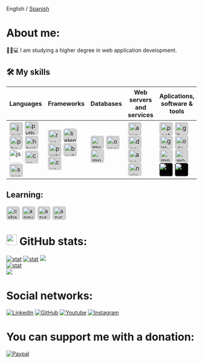 English / [Spanish](https://github.com/ericsaza/ericsaza/blob/main/README_es.md)
# About me:
🧑‍🎓💻 I am studying a higher degree in web application development.

## 🛠️ My skills
| Languages | Frameworks | Databases | Web servers and services | Aplications, software & tools | OSs | IDEs |
|-----------|------------------------|-----------|-------------|----------|------|----|
| <img src="https://cdn.jsdelivr.net/gh/devicons/devicon/icons/java/java-original.svg" width="31" height="31" style="background-color: lightgrey; border-radius: 5px; margin-right: 5px; padding: 2.4px" alt="java"/><img src="https://cdn.jsdelivr.net/gh/devicons/devicon/icons/python/python-original.svg" width="36" height="36" style="background-color: lightgrey; border-radius: 5px; margin-right: 5px" alt="python"/><img src="https://cdn.jsdelivr.net/gh/devicons/devicon/icons/php/php-original.svg" height="31" style="background-color: lightgrey; border-radius: 5px; margin-right: 5px; padding: 2.4px" alt="php"/><img src="https://cdn.jsdelivr.net/gh/devicons/devicon/icons/html5/html5-plain.svg" height="31" style="background-color: lightgrey; border-radius: 5px; margin-right: 5px; padding: 2.4px" alt="html"/><img src="https://cdn.jsdelivr.net/gh/devicons/devicon/icons/javascript/javascript-original.svg" width="36" height="36" style="border-radius: 7px; margin-right: 5px" alt="js"/><img src="https://cdn.jsdelivr.net/gh/devicons/devicon/icons/css3/css3-original.svg" height="31" style="background-color: lightgrey; border-radius: 5px; margin-right: 5px; padding: 2.4px" alt="css"/><img src="https://cdn.jsdelivr.net/gh/devicons/devicon/icons/sass/sass-original.svg" height="31" style="background-color: lightgrey; border-radius: 5px; margin-right: 5px; padding: 2.4px" alt="sass"/> | <img src="https://cdn.jsdelivr.net/gh/devicons/devicon/icons/react/react-original.svg" width="31" height="31" style="background-color: lightgrey; border-radius: 5px; margin-right: 5px; padding: 2.4px" alt="react"/><img src="https://cdn.jsdelivr.net/gh/devicons/devicon/icons/selenium/selenium-original.svg" width="36" height="36" style="background-color: lightgrey; border-radius: 7px; margin-right: 5px" alt="selenium"/><img src="https://cdn.jsdelivr.net/gh/devicons/devicon/icons/protractor/protractor-plain.svg" width="31" height="31" style="background-color: lightgrey; border-radius: 5px; margin-right: 5px; padding: 2.4px" alt="protractor"/><img src="https://cdn.jsdelivr.net/gh/devicons/devicon/icons/bootstrap/bootstrap-original.svg" width="31" height="31" style="background-color: lightgrey; border-radius: 5px; margin-right: 5px; padding: 2.4px" alt="bootstrap"/><img src="https://cdn.jsdelivr.net/gh/devicons/devicon/icons/cucumber/cucumber-plain.svg" width="31" height="31" style="background-color: lightgrey; border-radius: 5px; margin-right: 5px; padding: 2.4px" alt="cucumber"/> | <img src="https://cdn.jsdelivr.net/gh/devicons/devicon/icons/mysql/mysql-original.svg" width="31" height="31" style="background-color: lightgrey; border-radius: 5px; margin-right: 5px; padding: 2.4px"  alt="mysql"/><img src="https://cdn.jsdelivr.net/gh/devicons/devicon/icons/oracle/oracle-original.svg" width="31" height="31" style="background-color: lightgrey; border-radius: 5px; margin-right: 5px; padding: 2.4px" alt="oracledb"/><img src="https://cdn.jsdelivr.net/gh/devicons/devicon/icons/mongodb/mongodb-original-wordmark.svg" width="31" height="31" style="background-color: lightgrey; border-radius: 5px; margin-right: 5px; padding: 2.4px" alt="mongodb"/> | <img src="https://cdn.jsdelivr.net/gh/devicons/devicon/icons/amazonwebservices/amazonwebservices-original.svg" width="31" height="31" style="background-color: lightgrey; border-radius: 5px; margin-right: 5px; padding: 2.4px" alt="aws"/><img src="https://cdn.jsdelivr.net/gh/devicons/devicon/icons/docker/docker-plain.svg" width="31" height="31" style="background-color: lightgrey; border-radius: 5px; margin-right: 5px; padding: 2.4px" alt="docker"/><img src="https://cdn.jsdelivr.net/gh/devicons/devicon/icons/apache/apache-original.svg" width="31" height="31" style="background-color: lightgrey; border-radius: 5px; margin-right: 5px; padding: 2.4px" alt="apache"/><img src="https://cdn.jsdelivr.net/gh/devicons/devicon/icons/nginx/nginx-original.svg" width="31" height="31" style="background-color: lightgrey; border-radius: 5px; margin-right: 5px; padding: 2.4px" alt="nginx"/> | <img src="https://cdn.simpleicons.org/postman" width="31" height="31" style="background-color: lightgrey; border-radius: 5px; margin-right: 5px; padding: 2.4px" alt="postman"/><img src="https://cdn.jsdelivr.net/gh/devicons/devicon/icons/git/git-original.svg" width="31" height="31" style="background-color: lightgrey; border-radius: 5px; margin-right: 5px; padding: 2.4px" alt="git"/><img src="https://cdn.jsdelivr.net/gh/devicons/devicon/icons/github/github-original.svg" width="31" height="31" style="background-color: lightgrey; border-radius: 5px; margin-right: 5px; padding: 2.4px" alt="github"/><img src="https://mahirla.com/web/image/product.product/2/image_512?unique=8183642" width="31" height="31" style="background-color: lightgrey; border-radius: 5px; margin-right: 5px; padding: 2.4px" alt="odoo"/><img src="https://cdn.jsdelivr.net/gh/devicons/devicon/icons/moodle/moodle-plain.svg" width="31" height="31" style="background-color: lightgrey; border-radius: 5px; margin-right: 5px; padding: 2.4px" alt="moodle"/><img src="https://cdn.jsdelivr.net/gh/devicons/devicon/icons/wordpress/wordpress-plain.svg" width="31" height="31" style="background-color: lightgrey; border-radius: 5px; margin-right: 5px; padding: 2.4px" alt="wordpress"/><img src="https://cdn.jsdelivr.net/gh/devicons/devicon/icons/photoshop/photoshop-plain.svg" width="36" height="36" style="background-color: black; border-radius: 7px; margin-right: 5px" alt="photoshop"/><img src="https://cdn.jsdelivr.net/gh/devicons/devicon/icons/illustrator/illustrator-plain.svg" width="36" height="36" style="background-color: black; border-radius: 7px; margin-right: 5px" alt="illustrator"/> | <img src="https://cdn.jsdelivr.net/gh/devicons/devicon/icons/windows8/windows8-original.svg" width="31" height="31" style="background-color: lightgrey; border-radius: 5px; margin-right: 5px; padding: 2.4px" alt="windows"/><img src="https://cdn.jsdelivr.net/gh/devicons/devicon/icons/ubuntu/ubuntu-plain.svg" width="31" height="31" style="background-color: lightgrey; border-radius: 5px; margin-right: 5px; padding: 2.4px" alt="ubuntu"/> | <img src="https://cdn.jsdelivr.net/gh/devicons/devicon/icons/vscode/vscode-original.svg" width="31" height="31" style="background-color: lightgrey; border-radius: 5px; margin-right: 5px; padding: 2.4px" alt="visual studio"/><img src="https://seeklogo.com/images/E/eclipse-logo-85FE4BEA34-seeklogo.com.png" width="31" height="31" style="background-color: lightgrey; border-radius: 5px; margin-right: 5px; padding: 2.4px" alt="eclipse workspace"/> |

## Learning:
<img src="https://cdn.jsdelivr.net/gh/devicons/devicon/icons/csharp/csharp-plain.svg" width="31" height="31" style="background-color: lightgrey; border-radius: 5px; margin-right: 5px; padding: 2.4px" alt="csharp"/><img src="https://cdn.jsdelivr.net/gh/devicons/devicon/icons/angularjs/angularjs-plain.svg" width="31" height="31" style="background-color: lightgrey; border-radius: 5px; margin-right: 5px; padding: 2.4px" alt="angular"/><img src="https://cdn.jsdelivr.net/gh/devicons/devicon/icons/azure/azure-original.svg" width="31" height="31" style="background-color: lightgrey; border-radius: 5px; margin-right: 5px; padding: 2.4px" alt="azure"/><img src="https://cdn.jsdelivr.net/gh/devicons/devicon/icons/jquery/jquery-original.svg" width="31" height="31" style="background-color: lightgrey; border-radius: 5px; margin-right: 5px; padding: 2.4px" alt="azure"/>
          

# <img src="https://www.consumertribes.com/content/images/size/w100/2022/12/Consumer-Stats-Image-1.png" width="28px" alt="📊"> GitHub stats:
[![stat](https://github-profile-summary-cards.vercel.app/api/cards/profile-details?username=ericsaza&theme=transparent)](https://github.com/ericsaza)
[![stat](https://github-profile-summary-cards.vercel.app/api/cards/stats?username=ericsaza&theme=transparent)](https://github.com/ericsaza)
[![](http://github-profile-summary-cards.vercel.app/api/cards/productive-time?username=ericsaza&theme=transparent&utcOffset=8)](https://github.com/ericsaza)
<br>
[![stat](https://github-readme-stats.vercel.app/api/top-langs/?username=ericsaza&layout=compact&theme=transparent&hide_border=true)](https://github.com/ericsaza)
<br>
[![](https://visitcount.itsvg.in/api?id=ericsaza&label=Profile%20Views&color=12&icon=5&pretty=true)](https://github.com/ericsaza)

# Social networks:
<a href="https://www.linkedin.com/in/eric-salado-zafra/" target="_blank"><img src="https://img.shields.io/badge/LinkedIn-%230077B5.svg?&style=flat-square&logo=linkedin&logoColor=white" alt="LinkedIn"></a>
<a href="https://github.com/ericsaza"><img src="https://img.shields.io/badge/GitHub-%23E4405F.svg?&style=flat-square&logo=github&logoColor=white&color=black" alt="GitHub"></a>
<a href="https://www.youtube.com/channel/UC6MRdWqXmTEGxncDn9yVhLg/"><img src="https://img.shields.io/badge/Youtube-%23E4405F.svg?&style=flat-square&logo=youtube&logoColor=white&color=red" alt="Youtube"></a>
<a href="https://instagram.com/eric_sa_za/"><img src="https://img.shields.io/badge/Instagram-%23E4405F.svg?&style=flat-square&logo=instagram&logoColor=white" alt="Instagram"></a>

# You can support me with a donation:
[![Paypal](https://img.shields.io/badge/PAYPAL-F80000?style=for-the-badge&logo=paypal&logoColor=white&color=blue)](https://paypal.me/ericsaza)
